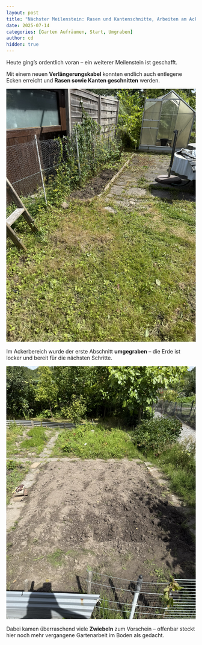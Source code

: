 ```yaml
---
layout: post
title: "Nächster Meilenstein: Rasen und Kantenschnitte, Arbeiten am Acker begonnen"
date: 2025-07-14
categories: [Garten Aufräumen, Start, Umgraben]
author: cd
hidden: true
---
```


Heute ging’s ordentlich voran – ein weiterer Meilenstein ist geschafft.

Mit einem neuen **Verlängerungskabel** konnten endlich auch entlegene Ecken erreicht und **Rasen sowie Kanten geschnitten** werden.

![FreiSchnitt](/assets/images/2025-07-14/kanten_ab.JPEG)

Im Ackerbereich wurde der erste Abschnitt **umgegraben** – die Erde ist locker und bereit für die nächsten Schritte.

![Acker](/assets/images/2025-07-14/acker1.JPEG)

Dabei kamen überraschend viele **Zwiebeln** zum Vorschein – offenbar steckt hier noch mehr vergangene Gartenarbeit im Boden als gedacht.
